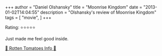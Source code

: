 +++
author = "Daniel Olshansky"
title = "Moonrise Kingdom"
date = "2013-01-02T14:04:55"
description = "Olshansky's review of Moonrise Kingdom"
tags = [
    "movie",
]
+++

Rating: ⭐⭐⭐⭐⭐

Just made me feel good inside.

[🍅 Rotten Tomatoes Info 🍅](https://www.rottentomatoes.com//m/moonrise_kingdom)